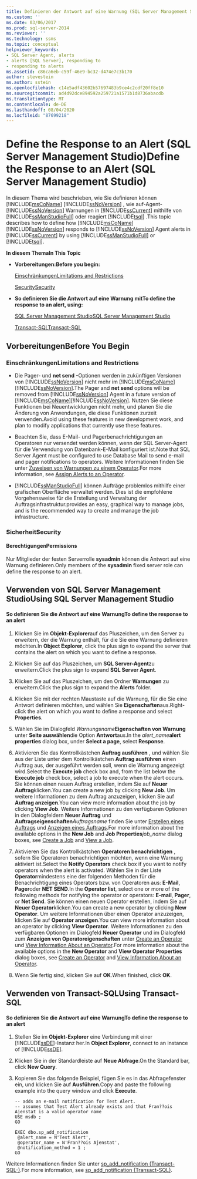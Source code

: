 ```yaml
---
title: Definieren der Antwort auf eine Warnung (SQL Server Management Studio) | Microsoft-Dokumentation
ms.custom: ''
ms.date: 03/06/2017
ms.prod: sql-server-2014
ms.reviewer: ''
ms.technology: ssms
ms.topic: conceptual
helpviewer_keywords:
- SQL Server Agent, alerts
- alerts [SQL Server], responding to
- responding to alerts
ms.assetid: c86ca6eb-c59f-46e9-bc32-d474e7c3b170
author: stevestein
ms.author: sstein
ms.openlocfilehash: c14e5adf43602b57697483b9ce4c2cdf20ff8e10
ms.sourcegitcommit: ad4d92dce894592a259721a1571b1d8736abacdb
ms.translationtype: MT
ms.contentlocale: de-DE
ms.lasthandoff: 08/04/2020
ms.locfileid: "87699218"
---
```

# <a name="define-the-response-to-an-alert-sql-server-management-studio"></a><span data-ttu-id="0a6ed-102">Define the Response to an Alert (SQL Server Management Studio)</span><span class="sxs-lookup"><span data-stu-id="0a6ed-102">Define the Response to an Alert (SQL Server Management Studio)</span></span>
  <span data-ttu-id="0a6ed-103">In diesem Thema wird beschrieben, wie Sie definieren können [!INCLUDE[msCoName](../../includes/msconame-md.md)] [!INCLUDE[ssNoVersion](../../includes/ssnoversion-md.md)] , wie auf-Agent- [!INCLUDE[ssNoVersion](../../includes/ssnoversion-md.md)] Warnungen in [!INCLUDE[ssCurrent](../../includes/sscurrent-md.md)] mithilfe von [!INCLUDE[ssManStudioFull](../../includes/ssmanstudiofull-md.md)] oder reagiert [!INCLUDE[tsql](../../includes/tsql-md.md)] .</span><span class="sxs-lookup"><span data-stu-id="0a6ed-103">This topic describes how to define how [!INCLUDE[msCoName](../../includes/msconame-md.md)] [!INCLUDE[ssNoVersion](../../includes/ssnoversion-md.md)] responds to [!INCLUDE[ssNoVersion](../../includes/ssnoversion-md.md)] Agent alerts in [!INCLUDE[ssCurrent](../../includes/sscurrent-md.md)] by using [!INCLUDE[ssManStudioFull](../../includes/ssmanstudiofull-md.md)] or [!INCLUDE[tsql](../../includes/tsql-md.md)].</span></span>  
  
 <span data-ttu-id="0a6ed-104">**In diesem Thema**</span><span class="sxs-lookup"><span data-stu-id="0a6ed-104">**In This Topic**</span></span>  
  
-   <span data-ttu-id="0a6ed-105">**Vorbereitungen:**</span><span class="sxs-lookup"><span data-stu-id="0a6ed-105">**Before you begin:**</span></span>  
  
     [<span data-ttu-id="0a6ed-106">Einschränkungen</span><span class="sxs-lookup"><span data-stu-id="0a6ed-106">Limitations and Restrictions</span></span>](#Restrictions)  
  
     [<span data-ttu-id="0a6ed-107">Security</span><span class="sxs-lookup"><span data-stu-id="0a6ed-107">Security</span></span>](#Security)  
  
-   <span data-ttu-id="0a6ed-108">**So definieren Sie die Antwort auf eine Warnung mit**</span><span class="sxs-lookup"><span data-stu-id="0a6ed-108">**To define the response to an alert, using:**</span></span>  
  
     [<span data-ttu-id="0a6ed-109">SQL Server Management Studio</span><span class="sxs-lookup"><span data-stu-id="0a6ed-109">SQL Server Management Studio</span></span>](#SSMSProcedure)  
  
     [<span data-ttu-id="0a6ed-110">Transact-SQL</span><span class="sxs-lookup"><span data-stu-id="0a6ed-110">Transact-SQL</span></span>](#TsqlProcedure)  
  
##  <a name="before-you-begin"></a><a name="BeforeYouBegin"></a> <span data-ttu-id="0a6ed-111">Vorbereitungen</span><span class="sxs-lookup"><span data-stu-id="0a6ed-111">Before You Begin</span></span>  
  
###  <a name="limitations-and-restrictions"></a><a name="Restrictions"></a> <span data-ttu-id="0a6ed-112">Einschränkungen</span><span class="sxs-lookup"><span data-stu-id="0a6ed-112">Limitations and Restrictions</span></span>  
  
-   <span data-ttu-id="0a6ed-113">Die Pager- und **net send** -Optionen werden in zukünftigen Versionen von [!INCLUDE[ssNoVersion](../../includes/ssnoversion-md.md)] nicht mehr im [!INCLUDE[msCoName](../../includes/msconame-md.md)][!INCLUDE[ssNoVersion](../../includes/ssnoversion-md.md)].</span><span class="sxs-lookup"><span data-stu-id="0a6ed-113">The Pager and **net send** options will be removed from [!INCLUDE[ssNoVersion](../../includes/ssnoversion-md.md)] Agent in a future version of [!INCLUDE[msCoName](../../includes/msconame-md.md)][!INCLUDE[ssNoVersion](../../includes/ssnoversion-md.md)].</span></span> <span data-ttu-id="0a6ed-114">Nutzen Sie diese Funktionen bei Neuentwicklungen nicht mehr, und planen Sie die Änderung von Anwendungen, die diese Funktionen zurzeit verwenden.</span><span class="sxs-lookup"><span data-stu-id="0a6ed-114">Avoid using these features in new development work, and plan to modify applications that currently use these features.</span></span>  
  
-   <span data-ttu-id="0a6ed-115">Beachten Sie, dass E-Mail- und Pagerbenachrichtigungen an Operatoren nur versendet werden können, wenn der SQL Server-Agent für die Verwendung von Datenbank-E-Mail konfiguriert ist.</span><span class="sxs-lookup"><span data-stu-id="0a6ed-115">Note that SQL Server Agent must be configured to use Database Mail to send e-mail and pager notifications to operators.</span></span> <span data-ttu-id="0a6ed-116">Weitere Informationen finden Sie unter [Zuweisen von Warnungen zu einem Operator](assign-alerts-to-an-operator.md).</span><span class="sxs-lookup"><span data-stu-id="0a6ed-116">For more information, see [Assign Alerts to an Operator](assign-alerts-to-an-operator.md).</span></span>  
  
-   [!INCLUDE[ssManStudioFull](../../includes/ssmanstudiofull-md.md)] <span data-ttu-id="0a6ed-117">können Aufträge problemlos mithilfe einer grafischen Oberfläche verwaltet werden. Dies ist die empfohlene Vorgehensweise für die Erstellung und Verwaltung der Auftragsinfrastruktur.</span><span class="sxs-lookup"><span data-stu-id="0a6ed-117">provides an easy, graphical way to manage jobs, and is the recommended way to create and manage the job infrastructure.</span></span>  
  
###  <a name="security"></a><a name="Security"></a> <span data-ttu-id="0a6ed-118">Sicherheit</span><span class="sxs-lookup"><span data-stu-id="0a6ed-118">Security</span></span>  
  
####  <a name="permissions"></a><a name="Permissions"></a> <span data-ttu-id="0a6ed-119">Berechtigungen</span><span class="sxs-lookup"><span data-stu-id="0a6ed-119">Permissions</span></span>  
 <span data-ttu-id="0a6ed-120">Nur Mitglieder der festen Serverrolle **sysadmin** können die Antwort auf eine Warnung definieren.</span><span class="sxs-lookup"><span data-stu-id="0a6ed-120">Only members of the **sysadmin** fixed server role can define the response to an alert.</span></span>  
  
##  <a name="using-sql-server-management-studio"></a><a name="SSMSProcedure"></a> <span data-ttu-id="0a6ed-121">Verwenden von SQL Server Management Studio</span><span class="sxs-lookup"><span data-stu-id="0a6ed-121">Using SQL Server Management Studio</span></span>  
  
#### <a name="to-define-the-response-to-an-alert"></a><span data-ttu-id="0a6ed-122">So definieren Sie die Antwort auf eine Warnung</span><span class="sxs-lookup"><span data-stu-id="0a6ed-122">To define the response to an alert</span></span>  
  
1.  <span data-ttu-id="0a6ed-123">Klicken Sie im **Objekt-Explorer**auf das Pluszeichen, um den Server zu erweitern, der die Warnung enthält, für die Sie eine Warnung definieren möchten.</span><span class="sxs-lookup"><span data-stu-id="0a6ed-123">In **Object Explorer**, click the plus sign to expand the server that contains the alert on which you want to define a response.</span></span>  
  
2.  <span data-ttu-id="0a6ed-124">Klicken Sie auf das Pluszeichen, um **SQL Server-Agent**zu erweitern.</span><span class="sxs-lookup"><span data-stu-id="0a6ed-124">Click the plus sign to expand **SQL Server Agent**.</span></span>  
  
3.  <span data-ttu-id="0a6ed-125">Klicken Sie auf das Pluszeichen, um den Ordner **Warnungen** zu erweitern.</span><span class="sxs-lookup"><span data-stu-id="0a6ed-125">Click the plus sign to expand the **Alerts** folder.</span></span>  
  
4.  <span data-ttu-id="0a6ed-126">Klicken Sie mit der rechten Maustaste auf die Warnung, für die Sie eine Antwort definieren möchten, und wählen Sie **Eigenschaften**aus.</span><span class="sxs-lookup"><span data-stu-id="0a6ed-126">Right-click the alert on which you want to define a response and select **Properties**.</span></span>  
  
5.  <span data-ttu-id="0a6ed-127">Wählen Sie im Dialogfeld _Warnungsname_**Eigenschaften von Warnung** unter **Seite auswählen**die Option **Antwort**aus.</span><span class="sxs-lookup"><span data-stu-id="0a6ed-127">In the _alert_name_**alert properties** dialog box, under **Select a page**, select **Response**.</span></span>  
  
6.  <span data-ttu-id="0a6ed-128">Aktivieren Sie das Kontrollkästchen **Auftrag ausführen** , und wählen Sie aus der Liste unter dem Kontrollkästchen **Auftrag ausführen** einen Auftrag aus, der ausgeführt werden soll, wenn die Warnung angezeigt wird.</span><span class="sxs-lookup"><span data-stu-id="0a6ed-128">Select the **Execute job** check box and, from the list below the **Execute job** check box, select a job to execute when the alert occurs.</span></span> <span data-ttu-id="0a6ed-129">Sie können einen neuen Auftrag erstellen, indem Sie auf **Neuer Auftrag**klicken.</span><span class="sxs-lookup"><span data-stu-id="0a6ed-129">You can create a new job by clicking **New Job**.</span></span> <span data-ttu-id="0a6ed-130">Um weitere Informationen zu dem Auftrag anzuzeigen, klicken Sie auf **Auftrag anzeigen**.</span><span class="sxs-lookup"><span data-stu-id="0a6ed-130">You can view more information about the job by clicking **View Job**.</span></span> <span data-ttu-id="0a6ed-131">Weitere Informationen zu den verfügbaren Optionen in den Dialogfeldern **Neuer Auftrag** und **Auftragseigenschaften**_Auftragsname_ finden Sie unter [Erstellen eines Auftrags](create-a-job.md) und [Anzeigen eines Auftrags](view-a-job.md).</span><span class="sxs-lookup"><span data-stu-id="0a6ed-131">For more information about the available options in the **New Job** and **Job Properties**_job_name_ dialog boxes, see [Create a Job](create-a-job.md) and [View a Job](view-a-job.md).</span></span>  
  
7.  <span data-ttu-id="0a6ed-132">Aktivieren Sie das Kontrollkästchen **Operatoren benachrichtigen** , sofern Sie Operatoren benachrichtigen möchten, wenn eine Warnung aktiviert ist.</span><span class="sxs-lookup"><span data-stu-id="0a6ed-132">Select the **Notify Operators** check box if you want to notify operators when the alert is activated.</span></span> <span data-ttu-id="0a6ed-133">Wählen Sie in der Liste **Operator**mindestens eine der folgenden Methoden für die Benachrichtigung eines Operators bzw. von Operatoren aus: **E-Mail**, **Pager**oder **NET SEND**.</span><span class="sxs-lookup"><span data-stu-id="0a6ed-133">In the **Operator list**, select one or more of the following methods for notifying the operator or operators: **E-mail**, **Pager**, or **Net Send**.</span></span> <span data-ttu-id="0a6ed-134">Sie können einen neuen Operator erstellen, indem Sie auf **Neuer Operator**klicken.</span><span class="sxs-lookup"><span data-stu-id="0a6ed-134">You can create a new operator by clicking **New Operator**.</span></span> <span data-ttu-id="0a6ed-135">Um weitere Informationen über einen Operator anzuzeigen, klicken Sie auf **Operator anzeigen**.</span><span class="sxs-lookup"><span data-stu-id="0a6ed-135">You can view more information about an operator by clicking **View Operator**.</span></span> <span data-ttu-id="0a6ed-136">Weitere Informationen zu den verfügbaren Optionen im Dialogfeld **Neuer Operator** und im Dialogfeld zum **Anzeigen von Operatoreigenschaften** unter [Create an Operator](create-an-operator.md) und [View Information About an Operator](view-information-about-an-operator.md).</span><span class="sxs-lookup"><span data-stu-id="0a6ed-136">For more information about the available options in the **New Operator** and **View Operator Properties** dialog boxes, see [Create an Operator](create-an-operator.md) and [View Information About an Operator](view-information-about-an-operator.md).</span></span>  
  
8.  <span data-ttu-id="0a6ed-137">Wenn Sie fertig sind, klicken Sie auf **OK**.</span><span class="sxs-lookup"><span data-stu-id="0a6ed-137">When finished, click **OK**.</span></span>  
  
##  <a name="using-transact-sql"></a><a name="TsqlProcedure"></a> <span data-ttu-id="0a6ed-138">Verwenden von Transact-SQL</span><span class="sxs-lookup"><span data-stu-id="0a6ed-138">Using Transact-SQL</span></span>  
  
#### <a name="to-define-the-response-to-an-alert"></a><span data-ttu-id="0a6ed-139">So definieren Sie die Antwort auf eine Warnung</span><span class="sxs-lookup"><span data-stu-id="0a6ed-139">To define the response to an alert</span></span>  
  
1.  <span data-ttu-id="0a6ed-140">Stellen Sie im **Objekt-Explorer** eine Verbindung mit einer [!INCLUDE[ssDE](../../includes/ssde-md.md)]-Instanz her.</span><span class="sxs-lookup"><span data-stu-id="0a6ed-140">In **Object Explorer**, connect to an instance of [!INCLUDE[ssDE](../../includes/ssde-md.md)].</span></span>  
  
2.  <span data-ttu-id="0a6ed-141">Klicken Sie in der Standardleiste auf **Neue Abfrage**.</span><span class="sxs-lookup"><span data-stu-id="0a6ed-141">On the Standard bar, click **New Query**.</span></span>  
  
3.  <span data-ttu-id="0a6ed-142">Kopieren Sie das folgende Beispiel, fügen Sie es in das Abfragefenster ein, und klicken Sie auf **Ausführen**.</span><span class="sxs-lookup"><span data-stu-id="0a6ed-142">Copy and paste the following example into the query window and click **Execute**.</span></span>  
  
    ```  
    -- adds an e-mail notification for Test Alert.  
    -- assumes that Test Alert already exists and that Fran??ois Ajenstat is a valid operator name   
    USE msdb ;  
    GO  
  
    EXEC dbo.sp_add_notification  
     @alert_name = N'Test Alert',  
     @operator_name = N'Fran??ois Ajenstat',  
     @notification_method = 1 ;  
    GO  
    ```  
  
 <span data-ttu-id="0a6ed-143">Weitere Informationen finden Sie unter [sp_add_notification &#40;Transact-SQL-&#41;](/sql/relational-databases/system-stored-procedures/sp-add-notification-transact-sql).</span><span class="sxs-lookup"><span data-stu-id="0a6ed-143">For more information, see [sp_add_notification &#40;Transact-SQL&#41;](/sql/relational-databases/system-stored-procedures/sp-add-notification-transact-sql).</span></span>  
  
  
